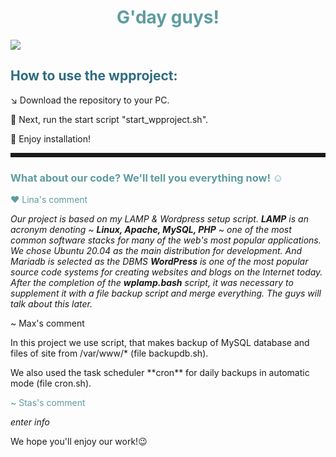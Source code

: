 <h1 style="color: #5e9ca0;" align=center>G'day guys!</h1>
<img src="https://user-images.githubusercontent.com/101510056/179406119-32c01441-57c0-43b2-aa69-1284dc3f8c63.png">
<h2 style="color: #2e6c80;">How to use the wpproject:</h2>
<p> ↘ Download the repository to your PC. </p>
<p>  🚀 Next, run the start script "start_wpproject.sh". </p>
<p> 🚬 Enjoy installation!</p>
<hr style="border-style: dashed;">
<h3 style="color: #5e9ca0;">What about our code? We'll tell you everything now! ☺</h3>
<p style="color: #5e9ca0;"> ❤ Lina's comment </p>
<i>Our project is based on my LAMP & Wordpress setup script. </i>
<i><b>LAMP</b> is an acronym denoting ~ <b>Linux, Apache, MySQL, PHP</b> ~ one of the most common software stacks for many of the web's most popular applications. </i>  
<i>We chose Ubuntu 20.04 as the main distribution for development. And Mariadb is selected as the DBMS</i>
<i><b>WordPress</b> is one of the most popular source code systems for creating websites and blogs on the Internet today.</i>
<i>After the completion of the <b>wplamp.bash</b> script, it was necessary to supplement it with a file backup script and merge everything. The guys will talk about this later. </i>
<p></p>
<p> ~ Max's comment </p>
<p>In this project we use script, that makes backup of MySQL database and files of site from /var/www/* (file backupdb.sh).</p>
<p>We also used the task scheduler **cron** for daily backups in automatic mode (file cron.sh).</p>
<p></p>
<p style="color: #5e9ca0;"> ~ Stas's comment </p>
<i>enter info</i>
<p></p>
<p>We hope you'll enjoy our work!😉</p>
